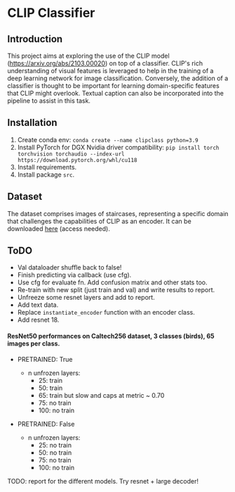 # CLIP Classifier

## Introduction
This project aims at exploring the use of the CLIP model (https://arxiv.org/abs/2103.00020) on top of a classifier. CLIP's rich understanding of visual features is leveraged to help in the training of a deep learning network for image classification. Conversely, the addition of a classifier is thought to be important for learning domain-specific features that CLIP might overlook. Textual caption can also be incorporated into the pipeline to assist in this task.

## Installation
1. Create conda env: `conda create --name clipclass python=3.9`
2. Install PyTorch for DGX Nvidia driver compatibility: `pip install torch torchvision torchaudio --index-url https://download.pytorch.org/whl/cu118`
3. Install requirements.
4. Install package `src`.

## Dataset
The dataset comprises images of staircases, representing a specific domain that challenges the capabilities of CLIP as an encoder. It can be downloaded [here](https://drive.google.com/file/d/1R5IoYjMOVfBTw3Afz9mrEHbg_czxAYXO/view?usp=sharing) (access needed). 

## ToDO
- Val dataloader shuffle back to false!
- Finish predicting via callback (use cfg).
- Use cfg for evaluate fn. Add confusion matrix and other stats too.
- Re-train with new split (just train and val) and write results to report.
- Unfreeze some resnet layers and add to report.
- Add text data.
- Replace `instantiate_encoder` function with an encoder class.
- Add resnet 18.


#### ResNet50 performances on Caltech256 dataset, 3 classes (birds), 65 images per class.

- PRETRAINED: True
    - n unfrozen layers:
        - 25: train
        - 50: train
        - 65: train but slow and caps at metric ~ 0.70
        - 75: no train
        - 100: no train

- PRETRAINED: False
    - n unfrozen layers:
        - 25: no train
        - 50: no train
        - 75: no train
        - 100: no train


TODO: report for the different models. Try resnet + large decoder! 